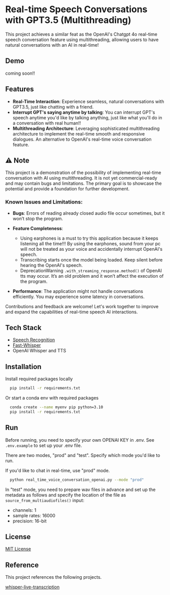 
# Real-time Speech Conversations with GPT3.5 (Multithreading)

This project achieves a similar feat as the OpenAI's Chatgpt 4o real-time speech conversation feature using multithreading, allowing users to have natural conversations with an AI in real-time!


## Demo

coming soon!!


## Features

- **Real-Time Interaction**: Experience seamless, natural conversations with GPT3.5, just like chatting with a friend.
- **Interrupt GPT's saying anytime by talking**: You can interrupt GPT's speech anytime you'd like by talking anything, just like what you'll do in a conversation with real human!!
- **Multithreading Architecture**: Leveraging sophisticated multithreading architecture to implement the real-time smooth and responsive dialogues. An alternative to OpenAI's real-time voice conversation feature.

## ⚠️ Note

This project is a demonstration of the possibility of implementing real-time conversation with AI using multithreading. It is not yet commercial-ready and may contain bugs and limitations. The primary goal is to showcase the potential and provide a foundation for further development.

### Known Issues and Limitations:
- **Bugs**: Errors of reading already closed audio file occur sometimes, but it won’t stop the program.

- **Feature Completeness**: 
  - Using earphones is a must to try this application because it keeps listening all the time!!! By using the earphones, sound from your pc will not be treated as your voice and accidentally interrupt OpenAI's speech.
  - Transcribing starts once the model being loaded. Keep silent before hearing the OpenAI's speech.
  - DeprecationWarning `.with_streaming_response.method()` of OpenAI tts may occur. It’s an old problem and it won’t affect the execution of the program.

- **Performance**: The application might not handle conversations efficiently. You may experience some latency in conversations.


Contributions and feedback are welcome! Let's work together to improve and expand the capabilities of real-time speech AI interactions.

## Tech Stack

- [Speech Recognition](https://github.com/Uberi/speech_recognition)
- [Fast-Whisper](https://github.com/SYSTRAN/faster-whisper)
- OpenAI Whisper and TTS


## Installation

Install required packages locally

```bash
  pip install -r requirements.txt
```

 Or start a conda env with required packages
```bash
  conda create --name myenv pip python=3.10
  pip install -r requirements.txt
```
## Run

Before running, you need to specify your own OPENAI KEY in .env. See `.env.example` to set up your .env file.

There are two modes, "prod" and "test". Specify which mode you'd like to run.

If you'd like to chat in real-time, use "prod" mode.

```bash
  python real_time_voice_conversation_openai.py --mode "prod"
```

In "test" mode, you need to prepare wav files in advance and set up the metadata as follows and specify the location of the file as `source_from_multiaudiofiles()` input:

- channels: 1 
- sample rates: 16000
- precision: 16-bit




## License

[MIT License](https://choosealicense.com/licenses/mit/)


## Reference

This project references the following projects.

[
whisper-live-transcription](https://github.com/gaborvecsei/whisper-live-transcription)



